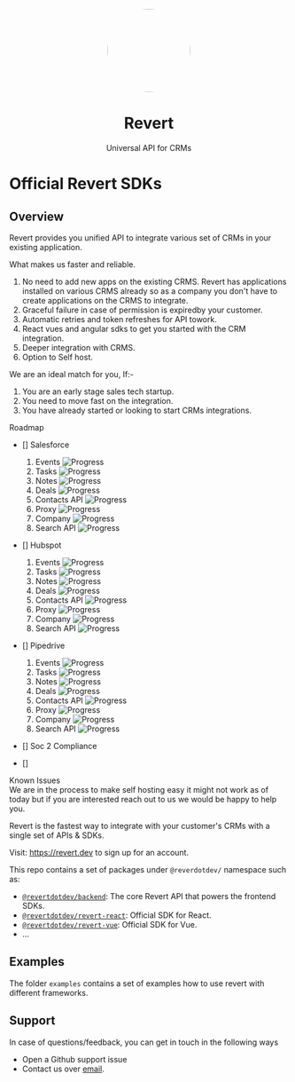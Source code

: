 <p align="center">
<img width="150" style="border-radius:75px;" src="./public/logo.png"/>
<h1 align="center"><b>Revert</b></h1>
<p align="center">
Universal API for CRMs
<br />
</p>

# Official Revert SDKs

## Overview

Revert provides you unified API to integrate various set of CRMs in your existing application.

What makes us faster and reliable.  
1. No need to add new apps on the existing CRMS. Revert has applications installed on various CRMS already so as a company you don't have to create applications on the CRMS to integrate.
2. Graceful failure in case of permission is expiredby your customer.
3. Automatic retries and token refreshes for API towork.
4. React vues and angular sdks to get you started with the CRM integration.
5. Deeper integration with CRMS.
6. Option to Self host.

We are an ideal match for you, If:-
1. You are an early stage sales tech startup.
2. You need to move fast on the integration. 
3. You have already started or looking to start CRMs integrations.

Roadmap  

- [] Salesforce 
    1. Events 
    ![Progress](https://progress-bar.dev/40?title=completed)
    2. Tasks ![Progress](https://progress-bar.dev/100?title=completed)
    3. Notes ![Progress](https://progress-bar.dev/100?title=completed)
    4. Deals ![Progress](https://progress-bar.dev/100?title=completed)
    5. Contacts API ![Progress](https://progress-bar.dev/100?title=completed)
    6. Proxy ![Progress](https://progress-bar.dev/100?title=completed)
    7. Company ![Progress](https://progress-bar.dev/100?title=completed)
    8. Search API ![Progress](https://progress-bar.dev/100?title=completed)

- [] Hubspot
    1. Events ![Progress](https://progress-bar.dev/100?title=completed)
    2. Tasks ![Progress](https://progress-bar.dev/100?title=completed)
    3. Notes ![Progress](https://progress-bar.dev/100?title=completed)
    4. Deals ![Progress](https://progress-bar.dev/100?title=completed)
    5. Contacts API ![Progress](https://progress-bar.dev/100?title=completed)
    6. Proxy ![Progress](https://progress-bar.dev/100?title=completed)
    7. Company ![Progress](https://progress-bar.dev/100?title=completed)
    8. Search API ![Progress](https://progress-bar.dev/100?title=completed)

- [] Pipedrive 
    1. Events ![Progress](https://progress-bar.dev/0?title=todo)
    2. Tasks ![Progress](https://progress-bar.dev/0?title=todo)
    3. Notes ![Progress](https://progress-bar.dev/0?title=todo)
    4. Deals ![Progress](https://progress-bar.dev/0?title=todo)
    5. Contacts API ![Progress](https://progress-bar.dev/0?title=todo)
    6. Proxy ![Progress](https://progress-bar.dev/0?title=todo)
    7. Company ![Progress](https://progress-bar.dev/0?title=todo)
    8. Search API ![Progress](https://progress-bar.dev/0?title=todo)
- [] Soc 2 Compliance
- [] 

Known Issues  
We are in the process to make self hosting easy it might not work as of today but if you are interested reach out to us we would be happy to help you.


Revert is the fastest way to integrate with your customer's CRMs with a single set of APIs & SDKs.

Visit: https://revert.dev to sign up for an account.

This repo contains a set of packages under `@reverdotdev/` namespace such as:

-   [`@revertdotdev/backend`](./packages/backend): The core Revert API that powers the frontend SDKs.
-   [`@revertdotdev/revert-react`](./packages/react): Official SDK for React.
-   [`@revertdotdev/revert-vue`](./packages/vue): Official SDK for Vue.
-   ...

## Examples

The folder `examples` contains a set of examples how to use revert with different frameworks.

## Support

In case of questions/feedback, you can get in touch in the following ways

-   Open a Github support issue
-   Contact us over [email](mailto:jatin@revert.dev).
